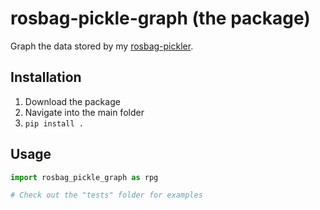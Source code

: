 # rosbag-pickle-graph (the package)
Graph the data stored by my [rosbag-pickler](https://github.com/cbteeple/rosbag-recorder).

## Installation
1. Download the package
2. Navigate into the main folder
3. `pip install .`

## Usage
``` python
import rosbag_pickle_graph as rpg

# Check out the "tests" folder for examples
```


